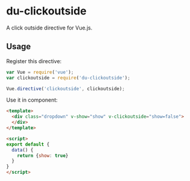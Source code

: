 # du-clickoutside

A click outside directive for Vue.js.


## Usage

Register this directive:

```js
var Vue = require('vue');
var clickoutside = require('du-clickoutside');

Vue.directive('clickoutside', clickoutside);
```

Use it in component:

```html
<template>
  <div class="dropdown" v-show="show" v-clickoutside="show=false">
  </div>
</template>

<script>
export default {
  data() {
    return {show: true}
  }
}
</script>
```
